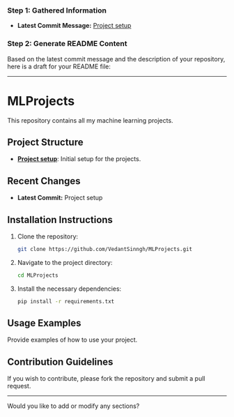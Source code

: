 ### Step 1: Gathered Information
- **Latest Commit Message:** [Project setup](https://github.com/VedantSinngh/MLProjects/commit/af48ade6b4ca3634bce2b1a67afc390d8ef0cd02)

### Step 2: Generate README Content

Based on the latest commit message and the description of your repository, here is a draft for your README file:

---

# MLProjects

This repository contains all my machine learning projects.

## Project Structure

- **[Project setup](https://github.com/VedantSinngh/MLProjects/commit/af48ade6b4ca3634bce2b1a67afc390d8ef0cd02)**: Initial setup for the projects.

## Recent Changes

- **Latest Commit:** Project setup

## Installation Instructions

1. Clone the repository:
    ```bash
    git clone https://github.com/VedantSinngh/MLProjects.git
    ```
2. Navigate to the project directory:
    ```bash
    cd MLProjects
    ```
3. Install the necessary dependencies:
    ```bash
    pip install -r requirements.txt
    ```

## Usage Examples

Provide examples of how to use your project.

## Contribution Guidelines

If you wish to contribute, please fork the repository and submit a pull request.

---

Would you like to add or modify any sections?
